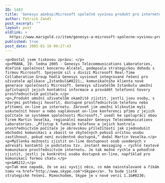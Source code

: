 ```yaml
---
ID: 1483
title: 'Genesys a&nbsp;Microsoft společně vyvinou produkt pro internetovou telefonii a&nbsp;instant messaging'
author: Patrick Zandl
post_excerpt: ""
layout: post
oldlink: >
  https://www.marigold.cz/item/genesys-a-microsoft-spolecne-vyvinou-produkt-pro-internetovou-telefonii-a-instant-messaging
published: true
post_date: 2005-01-19 09:27:43
---
```

	<p>Dostal jsem tiskovou zprávu: </p>
	<p>PRAHA, 19. ledna 2005 - Genesys Telecommunications Laboratories, dceřiná společnost koncernu Alcatel, podepsala strategickou dohodu s firmou Microsoft. Spojením sil s divizí Microsoft Real-Time Collaboration Group hodlá Genesys vyvinout integrované řešení pro uživatele aplikace „Istanbul&#8221;, komunikačního klienta nové generace společnosti Microsoft. Genesys uživatelům Istanbulu umožní zpřístupnit jejich kontaktní informace a provádět telefonní hovory prostřednictvím počítače.</p>
	<p>„Produkt umožní uživatelům okamžitě zjistit, jestli jsou osoby, s kterými potřebují hovořit, dostupné prostřednictvím telefonu nebo přítomni on-line po internetu. Zároveň jim umožní kliknutím myši uskutečnit hovor a nebo naplánovat on-line konferenci přímo z jejich počítače se systémem společnosti Microsoft,“ uvedl ke spolupráci obou firem Martin Veselka, regionální manažer Genesys Telecommunications Laboratories. „Přístup k funkcím telefonu a jejich kontrola prostřednictvím počítače je obrovskou příležitostí jak zjednodušit obchodní komunikaci a zbavit se zbytečných pokusů určitou osobu zastihnout, pokud není evidentně dostupná,“ dodal Martin Veselka.</p>
	<p>Myšlenka možnosti zjistit on-line dostupnost osob uvedených v adresáři kontaktů je podstatou tzv. instant messaging – rychlé textové komunikace prostřednictvím internetu. Je tak možné rychle a pohodlně zjistit, jestli je konkrétní osoba dostupná on-line, například pro komunikaci formou chatu.</p>
	<p>&#8212;</p>
	<p>Tak mne napadá, že se asi vyvíjí něco, co mám nainstalované a říkám tomu <a href="http://www.skype.com">Skype</a>. To bude jistě strategické řešení. Mimochodem, Skype je v nové verzi 1.1&#8230;
</p>